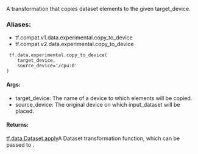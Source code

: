 A transformation that copies dataset elements to the given target_device.
### Aliases:
- tf.compat.v1.data.experimental.copy_to_device
- tf.compat.v2.data.experimental.copy_to_device

```
 tf.data.experimental.copy_to_device(
    target_device,
    source_device='/cpu:0'
)
```
#### Args:
- target_device: The name of a device to which elements will be copied.
- source_device: The original device on which input_dataset will be placed.
#### Returns:
[tf.data.Dataset.apply](https://tensorflow.google.cn/api_docs/python/tf/data/Dataset#apply)A Dataset transformation function, which can be passed to .

